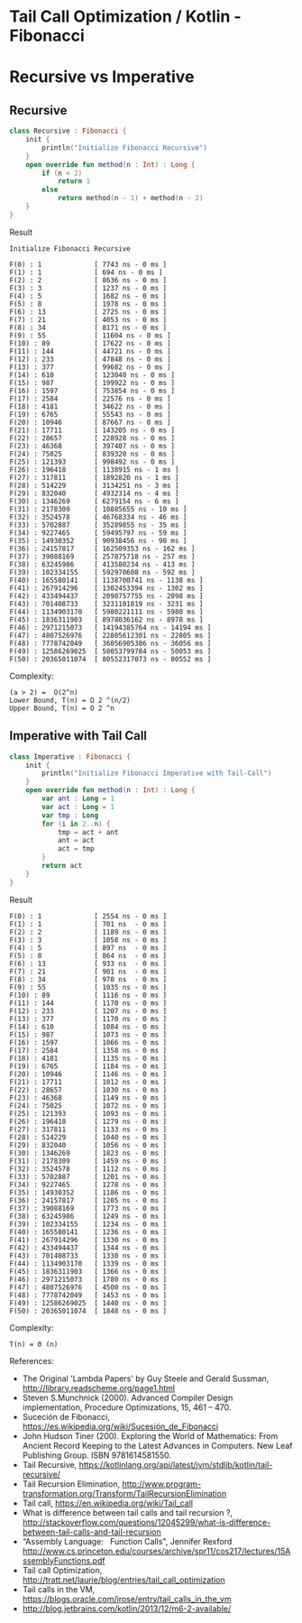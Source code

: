 # Tail Call Optimization / Kotlin  -  Fibonacci  
# Recursive vs Imperative 

## Recursive

```kotlin
class Recursive : Fibonacci {
    init {
        println("Initialize Fibonacci Recursive")
    }
    open override fun method(n : Int) : Long {
        if (n < 2)
            return 1
        else
            return method(n - 1) + method(n - 2)
    }
}
```

Result
```
Initialize Fibonacci Recursive

F(0) : 1             [ 7743 ns - 0 ms ]
F(1) : 1             [ 694 ns - 0 ms ]
F(2) : 2             [ 8636 ns - 0 ms ]
F(3) : 3             [ 1237 ns - 0 ms ]
F(4) : 5             [ 1682 ns - 0 ms ]
F(5) : 8             [ 1978 ns - 0 ms ]
F(6) : 13            [ 2725 ns - 0 ms ]
F(7) : 21            [ 4053 ns - 0 ms ]
F(8) : 34            [ 8171 ns - 0 ms ]
F(9) : 55            [ 11604 ns - 0 ms ]
F(10) : 89           [ 17622 ns - 0 ms ]
F(11) : 144          [ 44721 ns - 0 ms ]
F(12) : 233          [ 47848 ns - 0 ms ]
F(13) : 377          [ 99682 ns - 0 ms ]
F(14) : 610          [ 123040 ns - 0 ms ]
F(15) : 987          [ 199922 ns - 0 ms ]
F(16) : 1597         [ 753854 ns - 0 ms ]
F(17) : 2584         [ 22576 ns - 0 ms ]
F(18) : 4181         [ 34622 ns - 0 ms ]
F(19) : 6765         [ 55543 ns - 0 ms ]
F(20) : 10946        [ 87667 ns - 0 ms ]
F(21) : 17711        [ 143205 ns - 0 ms ]
F(22) : 28657        [ 228928 ns - 0 ms ]
F(23) : 46368        [ 397407 ns - 0 ms ]
F(24) : 75025        [ 839320 ns - 0 ms ]
F(25) : 121393       [ 998492 ns - 0 ms ]
F(26) : 196418       [ 1138915 ns - 1 ms ]
F(27) : 317811       [ 1892820 ns - 1 ms ]
F(28) : 514229       [ 3134251 ns - 3 ms ]
F(29) : 832040       [ 4932314 ns - 4 ms ]
F(30) : 1346269      [ 6279154 ns - 6 ms ]
F(31) : 2178309      [ 10885655 ns - 10 ms ]
F(32) : 3524578      [ 46768334 ns - 46 ms ]
F(33) : 5702887      [ 35289855 ns - 35 ms ]
F(34) : 9227465      [ 59495797 ns - 59 ms ]
F(35) : 14930352     [ 90938456 ns - 90 ms ]
F(36) : 24157817     [ 162509353 ns - 162 ms ]
F(37) : 39088169     [ 257875718 ns - 257 ms ]
F(38) : 63245986     [ 413580234 ns - 413 ms ]
F(39) : 102334155    [ 592970608 ns - 592 ms ]
F(40) : 165580141    [ 1138700741 ns - 1138 ms ]
F(41) : 267914296    [ 1302453394 ns - 1302 ms ]
F(42) : 433494437    [ 2098757755 ns - 2098 ms ]
F(43) : 701408733    [ 3231101819 ns - 3231 ms ]
F(44) : 1134903170   [ 5980221111 ns - 5980 ms ]
F(45) : 1836311903   [ 8978036162 ns - 8978 ms ]
F(46) : 2971215073   [ 14194385764 ns - 14194 ms ]
F(47) : 4807526976   [ 22805612301 ns - 22805 ms ]
F(48) : 7778742049   [ 36056905386 ns - 36056 ms ]
F(49) : 12586269025  [ 50053799784 ns - 50053 ms ]
F(50) : 20365011074  [ 80552317073 ns - 80552 ms ]
```

Complexity: 
```
(a > 2) =  O(2^n) 
Lower Bound, T(n) = Ω 2 ^(n/2)
Upper Bound, T(n) = O 2 ^n
```

## Imperative with Tail Call 

```kotlin
class Imperative : Fibonacci {
    init {
        println("Initialize Fibonacci Imperative with Tail-Call")
    }
    open override fun method(n : Int) : Long {
        var ant : Long = 1
        var act : Long = 1
        var tmp : Long
        for (i in 2..n) {
            tmp = act + ant
            ant = act
            act = tmp
        }
        return act
    }
}
```

Result 
```
F(0) : 1   		     [ 2554 ns - 0 ms ]
F(1) : 1 	   	     [ 701 ns  - 0 ms ] 
F(2) : 2  		     [ 1189 ns - 0 ms ]
F(3) : 3  		     [ 1058 ns - 0 ms ]
F(4) : 5  		     [ 897 ns  - 0 ms ]
F(5) : 8  		     [ 864 ns  - 0 ms ]
F(6) : 13 		     [ 933 ns  - 0 ms ]
F(7) : 21  		     [ 901 ns  - 0 ms ]
F(8) : 34  		     [ 970 ns  - 0 ms ]
F(9) : 55 	 	     [ 1035 ns - 0 ms ]
F(10) : 89 	 	     [ 1116 ns - 0 ms ]
F(11) : 144 		 [ 1170 ns - 0 ms ]
F(12) : 233 	     [ 1207 ns - 0 ms ]
F(13) : 377 		 [ 1170 ns - 0 ms ]
F(14) : 610 	     [ 1084 ns - 0 ms ]
F(15) : 987 		 [ 1073 ns - 0 ms ]
F(16) : 1597 		 [ 1066 ns - 0 ms ]
F(17) : 2584 		 [ 1358 ns - 0 ms ]
F(18) : 4181 		 [ 1135 ns - 0 ms ]
F(19) : 6765 		 [ 1184 ns - 0 ms ]
F(20) : 10946 	     [ 1146 ns - 0 ms ]
F(21) : 17711 	     [ 1012 ns - 0 ms ]
F(22) : 28657	     [ 1030 ns - 0 ms ]
F(23) : 46368	     [ 1149 ns - 0 ms ]
F(24) : 75025 	     [ 1072 ns - 0 ms ]
F(25) : 121393 	     [ 1093 ns - 0 ms ]
F(26) : 196418 	     [ 1279 ns - 0 ms ]
F(27) : 317811       [ 1133 ns - 0 ms ]
F(28) : 514229 	     [ 1040 ns - 0 ms ]
F(29) : 832040 	     [ 1056 ns - 0 ms ]
F(30) : 1346269      [ 1823 ns - 0 ms ]
F(31) : 2178309	     [ 1459 ns - 0 ms ]
F(32) : 3524578      [ 1112 ns - 0 ms ]
F(33) : 5702887      [ 1201 ns - 0 ms ]
F(34) : 9227465      [ 1278 ns - 0 ms ]
F(35) : 14930352 	 [ 1186 ns - 0 ms ]
F(36) : 24157817 	 [ 1205 ns - 0 ms ]
F(37) : 39088169 	 [ 1773 ns - 0 ms ]
F(38) : 63245986 	 [ 1249 ns - 0 ms ]
F(39) : 102334155 	 [ 1234 ns - 0 ms ] 
F(40) : 165580141 	 [ 1236 ns - 0 ms ]
F(41) : 267914296 	 [ 1330 ns - 0 ms ]
F(42) : 433494437 	 [ 1344 ns - 0 ms ]
F(43) : 701408733 	 [ 1330 ns - 0 ms ]
F(44) : 1134903170 	 [ 1339 ns - 0 ms ]
F(45) : 1836311903 	 [ 1366 ns - 0 ms ]
F(46) : 2971215073   [ 1780 ns - 0 ms ]
F(47) : 4807526976 	 [ 4500 ns - 0 ms ]
F(48) : 7778742049 	 [ 1453 ns - 0 ms ]
F(49) : 12586269025  [ 1440 ns - 0 ms ]
F(50) : 20365011074  [ 1848 ns - 0 ms ]
```

Complexity:  
```
T(n) = Θ (n)
```


References:
* The Original 'Lambda Papers' by Guy Steele and Gerald Sussman, http://library.readscheme.org/page1.html
* Steven S.Munchnick (2000). Advanced Compiler Design implementation, Procedure Optimizations, 15, 461 – 470.
* Suceción de Fibonacci, https://es.wikipedia.org/wiki/Sucesión_de_Fibonacci
* John Hudson Tiner (200). Exploring the World of Mathematics: From Ancient Record Keeping to the Latest Advances in Computers. New Leaf Publishing Group. ISBN 9781614581550.
* Tail Recursive, https://kotlinlang.org/api/latest/jvm/stdlib/kotlin/tail-recursive/
* Tail Recursion Elimination, http://www.program-transformation.org/Transform/TailRecursionElimination
* Tail call, https://en.wikipedia.org/wiki/Tail_call 
* What is difference between tail calls and tail recursion ?, http://stackoverflow.com/questions/12045299/what-is-difference-between-tail-calls-and-tail-recursion
* “Assembly Language:   Function Calls", Jennifer Rexford http://www.cs.princeton.edu/courses/archive/spr11/cos217/lectures/15AssemblyFunctions.pdf
* Tail call Optimization, http://tratt.net/laurie/blog/entries/tail_call_optimization
* Tail calls in the VM, https://blogs.oracle.com/jrose/entry/tail_calls_in_the_vm
* http://blog.jetbrains.com/kotlin/2013/12/m6-2-available/

